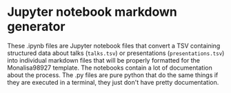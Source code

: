 # Jupyter notebook markdown generator

These .ipynb files are Jupyter notebook files that convert a TSV containing structured data about talks (`talks.tsv`) or presentations (`presentations.tsv`) into individual markdown files that will be properly formatted for the Monalisa98927 template. The notebooks contain a lot of documentation about the process. The .py files are pure python that do the same things if they are executed in a terminal, they just don't have pretty documentation.




